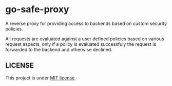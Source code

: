 # go-safe-proxy

A reverse proxy for providing access to backends based on custom security
policies.

All requests are evaluated against a user defined policies based on various
request aspects, only if a policy is evaluated successfuly the request is
forwarded to the backend and otherwise declined.

## LICENSE

This project is under [MIT license](./LICENSE).

